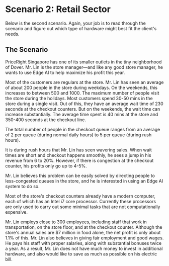 # Scenario 2: Retail Sector

Below is the second scenario. Again, your job is to read through the scenario and figure out which type of hardware might best fit the client's needs.

## The Scenario

PriceRight Singapore has one of its smaller outlets in the tiny neighborhood of Dover. Mr. Lin is the store manager—and like any good store manager, he wants to use Edge AI to help maximize his profit this year.

Most of the customers are regulars at the store. Mr. Lin has seen an average of about 200 people in the store during weekdays. On the weekends, this increases to between 500 and 1000. The maximum number of people visit the store during the holidays. Most customers spend 30-50 mins in the store during a single visit. Out of this, they have an average wait time of 230 seconds at the checkout counters. But on the weekends, the wait time can increase substantially. The average time spent is 40 mins at the store and 350-400 seconds at the checkout line.

The total number of people in the checkout queue ranges from an average of 2 per queue (during normal daily hours) to 5 per queue (during rush hours).

It is during rush hours that Mr. Lin has seen wavering sales. When wait times are short and checkout happens smoothly, he sees a jump in his revenue from 6 to 20%. However, if there is congestion at the checkout counter, his profits only go up to 4-5%.

Mr. Lin believes this problem can be easily solved by directing people to less-congested queues in the store, and he is interested in using an Edge AI system to do so.

Most of the store's checkout counters already have a modern computer, each of which has an Intel i7 core processor. Currently these processors are only used to carry out some minimal tasks that are not computationally expensive.

Mr. Lin employs close to 300 employees, including staff that work in transportation, on the store floor, and at the checkout counter. Although the store's annual sales are $7 million in food alone, the net profit is only about 1.1% of this. Mr. Lin also believes in giving fair employment and good wages. He pays his staff with proper salaries, along with substantial bonuses twice a year. As a result, Mr. Lin does not have much money to invest in additional hardware, and also would like to save as much as possible on his electric bill.
